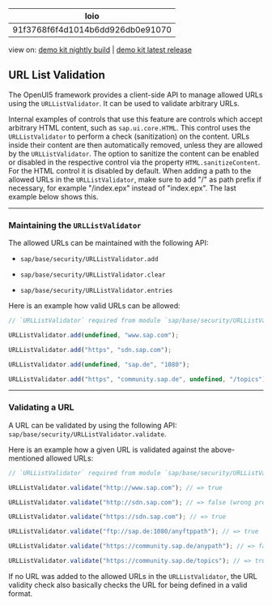 <!-- loio91f3768f6f4d1014b6dd926db0e91070 -->

| loio |
| -----|
| 91f3768f6f4d1014b6dd926db0e91070 |

<div id="loio">

view on: [demo kit nightly build](https://openui5nightly.hana.ondemand.com/#/topic/91f3768f6f4d1014b6dd926db0e91070) | [demo kit latest release](https://openui5.hana.ondemand.com/#/topic/91f3768f6f4d1014b6dd926db0e91070)</div>

## URL List Validation

The OpenUI5 framework provides a client-side API to manage allowed URLs using the `URLListValidator`. It can be used to validate arbitrary URLs.

Internal examples of controls that use this feature are controls which accept arbitrary HTML content, such as `sap.ui.core.HTML`. This control uses the `URLListValidator` to perform a check \(sanitization\) on the content. URLs inside their content are then automatically removed, unless they are allowed by the `URLListValidator`. The option to sanitize the content can be enabled or disabled in the respective control via the property `HTML.sanitizeContent`. For the HTML control it is disabled by default. When adding a path to the allowed URLs in the `URLListValidator`, make sure to add "/" as path prefix if necessary, for example "/index.epx" instead of "index.epx". The last example below shows this.

***

<a name="loio91f3768f6f4d1014b6dd926db0e91070__section_16EB929B857E45C2B245F2E97E9E5E8D"/>

### Maintaining the `URLListValidator`

The allowed URLs can be maintained with the following API:

-    `sap/base/security/URLListValidator.add` 

-   `sap/base/security/URLListValidator.clear` 

-    `sap/base/security/URLListValidator.entries` 


Here is an example how valid URLs can be allowed:

``` js
// `URLListValidator` required from module `sap/base/security/URLListValidator`

URLListValidator.add(undefined, "www.sap.com");

URLListValidator.add("https", "sdn.sap.com");

URLListValidator.add(undefined, "sap.de", "1080");

URLListValidator.add("https", "community.sap.de", undefined, "/topics");
```

***

<a name="loio91f3768f6f4d1014b6dd926db0e91070__section_D3F15D5E106B41C0A037A91D5EAD13DC"/>

### Validating a URL

A URL can be validated by using the following API: `sap/base/security/URLListValidator.validate`.

Here is an example how a given URL is validated against the above-mentioned allowed URLs:

``` js
// `URLListValidator` required from module `sap/base/security/URLListValidator`

URLListValidator.validate("http://www.sap.com"); // => true

URLListValidator.validate("http://sdn.sap.com"); // => false (wrong protocol)

URLListValidator.validate("https://sdn.sap.com"); // => true

URLListValidator.validate("ftp://sap.de:1080/anyftppath"); // => true

URLListValidator.validate("https://community.sap.de/anypath"); // => false (wrong path)

URLListValidator.validate("https://community.sap.de/topics"); // => true
```

If no URL was added to the allowed URLs in the `URLListValidator`, the URL validity check also basically checks the URL for being defined in a valid format.

